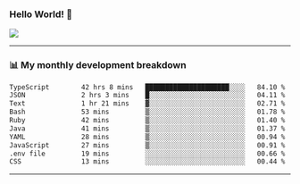### Hello World! 👋

<a>
  <img align="center" src="https://github-readme-stats.vercel.app/api?username=megatunger&count_private=true&include_all_commits=true&bg_color=30,56CCF2,2F80ED&title_color=fff&text_color=fff" />
</a>

------
### 📊 My monthly development breakdown

<!--START_SECTION:waka-->

```txt
TypeScript        42 hrs 8 mins   █████████████████████░░░░   84.10 %
JSON              2 hrs 3 mins    █░░░░░░░░░░░░░░░░░░░░░░░░   04.11 %
Text              1 hr 21 mins    ▓░░░░░░░░░░░░░░░░░░░░░░░░   02.71 %
Bash              53 mins         ▒░░░░░░░░░░░░░░░░░░░░░░░░   01.78 %
Ruby              42 mins         ▒░░░░░░░░░░░░░░░░░░░░░░░░   01.40 %
Java              41 mins         ▒░░░░░░░░░░░░░░░░░░░░░░░░   01.37 %
YAML              28 mins         ▒░░░░░░░░░░░░░░░░░░░░░░░░   00.94 %
JavaScript        27 mins         ▒░░░░░░░░░░░░░░░░░░░░░░░░   00.91 %
.env file         19 mins         ░░░░░░░░░░░░░░░░░░░░░░░░░   00.66 %
CSS               13 mins         ░░░░░░░░░░░░░░░░░░░░░░░░░   00.44 %
```

<!--END_SECTION:waka-->

------
